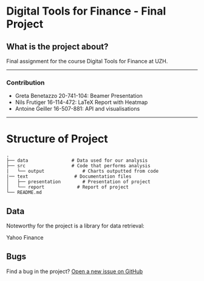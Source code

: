 # Digital Tools for Finance - Final Project

## What is the project about?

Final assignment for the course Digital Tools for Finance at UZH.

* * *
### Contribution
- Greta Benetazzo 20-741-104: Beamer Presentation
- Nils Frutiger 16-114-472: LaTeX Report with Heatmap
- Antoine Geiller 16-507-881: API and visualisations

* * *
# Structure of Project

    .            
    ├── data                # Data used for our analysis
    ├── src                 # Code that performs analysis
    |	└── output              # Charts outputted from code                    
    |── text                 # Documentation files 
    │   ├── presentation        # Presentation of project
    │   └── report            # Report of project
    └── README.md
	

## Data

Noteworthy for the project is a library for data retrieval:

Yahoo Finance


## Bugs

Find a bug in the project? [Open a new issue on GitHub](https://github.com/nlsfrtgr/DTFF-Final-Project/issues)
